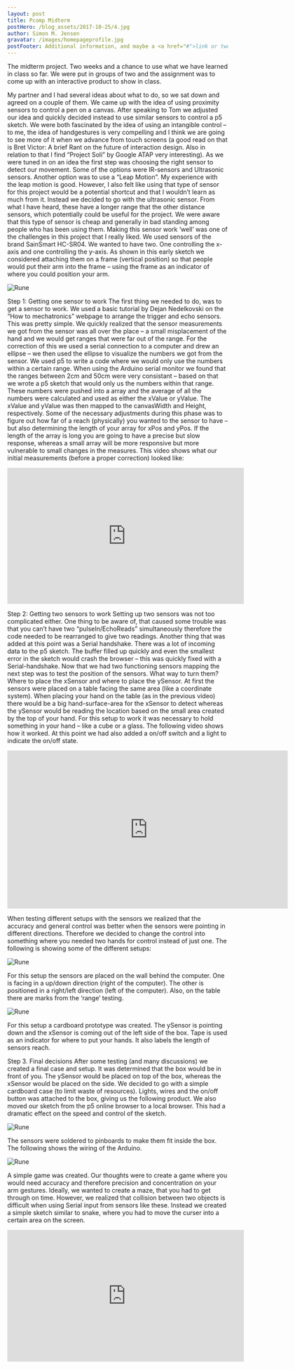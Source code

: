 ```yaml
---
layout: post
title: Pcomp Midterm
postHero: /blog_assets/2017-10-25/4.jpg
author: Simon M. Jensen
gravatar: /images/homepageprofile.jpg
postFooter: Additional information, and maybe a <a href="#">link or two</a>
---
```


The midterm project. Two weeks and a chance to use what we have learned in class so far. We were put in groups of two and the assignment was to come up with an interactive product to show in class.

My partner and I had several ideas about what to do, so we sat down and agreed on a couple of them. We came up with the idea of using proximity sensors to control a pen on a canvas. After speaking to Tom we adjusted our idea and quickly decided instead to use similar sensors to control a p5 sketch. We were both fascinated by the idea of using an intangible control – to me, the idea of handgestures is very compelling and I think we are going to see more of it when we advance from touch screens (a good read on that is Bret Victor: A brief Rant on the future of interaction design. Also in relation to that I find “Project Soli” by Google ATAP very interesting).
As we were tuned in on an idea the first step was choosing the right sensor to detect our movement. Some of the options were IR-sensors and Ultrasonic sensors. Another option was to use a “Leap Motion”. My experience with the leap motion is good. However, I also felt like using that type of sensor for this project would be a potential shortcut and that I wouldn’t learn as much from it. Instead we decided to go with the ultrasonic sensor. From what I have heard, these have a longer range that the other distance sensors, which potentially could be useful for the project. We were aware that this type of sensor is cheap and generally in bad standing among people who has been using them. Making this sensor work ‘well’ was one of the challenges in this project that I really liked.
We used sensors of the brand SainSmart HC-SR04. We wanted to have two. One controlling the x-axis and one controlling the y-axis. As shown in this early sketch we considered attaching them on a frame (vertical position) so that people would put their arm into the frame – using the frame as an indicator of where you could position your arm.

<div class ="aroundImage">
<img src="/blog_assets/2017-10-25/1.jpg"
     alt="Rune">
</div>

Step 1: Getting one sensor to work
The first thing we needed to do, was to get a sensor to work. We used a basic tutorial by Dejan Nedelkovski on the “How to mechatronics” webpage to arrange the trigger and echo sensors. This was pretty simple. We quickly realized that the sensor measurements we got from the sensor was all over the place – a small misplacement of the hand and we would get ranges that were far out of the range. For the correction of this we used a serial connection to a computer and drew an ellipse – we then used the ellipse to visualize the numbers we got from the sensor. We used p5 to write a code where we would only use the numbers within a certain range. When using the Arduino serial monitor we found that the ranges between 2cm and 50cm were very consistant – based on that we wrote a p5 sketch that would only us the numbers within that range. These numbers were pushed into a array and the average of all the numbers were calculated and used as either the xValue or yValue. The xValue and yValue was then mapped to the canvasWidth and Height, respectively. Some of the necessary adjustments during this phase was to figure out how far of a reach (physically) you wanted to the sensor to have – but also determining the length of your array for xPos and yPos. If the length of the array is long you are going to have a precise but slow response, whereas a small array will be more responsive but more vulnerable to small changes in the measures. This video shows what our initial measurements (before a proper correction) looked like:

<iframe src="https://player.vimeo.com/video/239939563" width="540" height="310" frameborder="0" allowfullscreen="allowfullscreen"></iframe>

Step 2: Getting two sensors to work
Setting up two sensors was not too complicated either. One thing to be aware of, that caused some trouble was that you can’t have two “pulseIn/EchoReads” simultaneously therefore the code needed to be rearranged to give two readings.
Another thing that was added at this point was a Serial handshake. There was a lot of incoming data to the p5 sketch. The buffer filled up quickly and even the smallest error in the sketch would crash the browser – this was quickly fixed with a Serial-handshake.
Now that we had two functioning sensors mapping the next step was to test the position of the sensors. What way to turn them? Where to place the xSensor and where to place the ySensor. At first the sensors were placed on a table facing the same area (like a coordinate system). When placing your hand on the table (as in the previous video) there would be a big hand-surface-area for the xSensor to detect whereas the ySensor would be reading the location based on the small area created by the top of your hand. For this setup to work it was necessary to hold something in your hand – like a cube or a glass. The following video shows how it worked. At this point we had also added a on/off switch and a light to indicate the on/off state.

<iframe src="https://player.vimeo.com/video/239942621" width="640" height="360" frameborder="0" allowfullscreen="allowfullscreen"></iframe>

When testing different setups with the sensors we realized that the accuracy and general control was better when the sensors were pointing in different directions. Therefore we decided to change the control into something where you needed two hands for control instead of just one. The following is showing some of the different setups:

<div class ="aroundImage">
<img src="/blog_assets/2017-10-25/2.jpg"
     alt="Rune">
</div>


For this setup the sensors are placed on the wall behind the computer. One is facing in a up/down direction (right of the computer). The other is positioned in a right/left direction (left of the computer). Also, on the table there are marks from the ‘range’ testing.

<div class ="aroundImage">
<img src="/blog_assets/2017-10-25/3.jpg"
     alt="Rune">
</div>

For this setup a cardboard prototype was created. The ySensor is pointing down and the xSensor is coming out of the left side of the box. Tape is used as an indicator for where to put your hands. It also labels the length of sensors reach.

Step 3. Final decisions
After some testing (and many discussions) we created a final case and setup. It was determined that the box would be in front of you. The ySensor would be placed on top of the box, whereas the xSensor would be placed on the side. We decided to go with a simple cardboard case (to limit waste of resources). Lights, wires and the on/off button was attached to the box, giving us the following product. We also moved our sketch from the p5 online browser to a local browser. This had a dramatic effect on the speed and control of the sketch.

<div class ="aroundImage">
<img src="/blog_assets/2017-10-25/4.jpg"
     alt="Rune">
</div>

The sensors were soldered to pinboards to make them fit inside the box.  The following shows the wiring of the Arduino.

<div class ="aroundImage">
<img src="/blog_assets/2017-10-25/5.jpg"
     alt="Rune">
</div>

A simple game was created. Our thoughts were to create a game where you would need accuracy and therefore precision and concentration on your arm gestures.  Ideally, we wanted to create a maze, that you had to get through on time. However, we realized that collision between two objects is difficult when using Serial input from sensors like these. Instead we created a simple sketch similar to snake, where you had to move the curser into a certain area on the screen.

<iframe src="https://player.vimeo.com/video/239944387" width="540" height="300" frameborder="0" allowfullscreen="allowfullscreen"></iframe>
